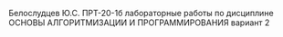 Белослудцев Ю.С. ПРТ-20-1б лабораторные работы по дисциплине ОСНОВЫ АЛГОРИТМИЗАЦИИ И ПРОГРАММИРОВАНИЯ вариант 2
